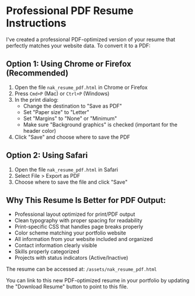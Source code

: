 # Professional PDF Resume Instructions

I've created a professional PDF-optimized version of your resume that perfectly matches your website data. To convert it to a PDF:

## Option 1: Using Chrome or Firefox (Recommended)
1. Open the file `nak_resume_pdf.html` in Chrome or Firefox
2. Press `Cmd+P` (Mac) or `Ctrl+P` (Windows)
3. In the print dialog:
   - Change the destination to "Save as PDF"
   - Set "Paper size" to "Letter"
   - Set "Margins" to "None" or "Minimum"
   - Make sure "Background graphics" is checked (important for the header color)
4. Click "Save" and choose where to save the PDF

## Option 2: Using Safari
1. Open the file `nak_resume_pdf.html` in Safari
2. Select File > Export as PDF
3. Choose where to save the file and click "Save"

## Why This Resume Is Better for PDF Output:
- Professional layout optimized for print/PDF output
- Clean typography with proper spacing for readability
- Print-specific CSS that handles page breaks properly
- Color scheme matching your portfolio website
- All information from your website included and organized
- Contact information clearly visible
- Skills properly categorized
- Projects with status indicators (Active/Inactive)

The resume can be accessed at: `/assets/nak_resume_pdf.html`

You can link to this new PDF-optimized resume in your portfolio by updating the "Download Resume" button to point to this file.
